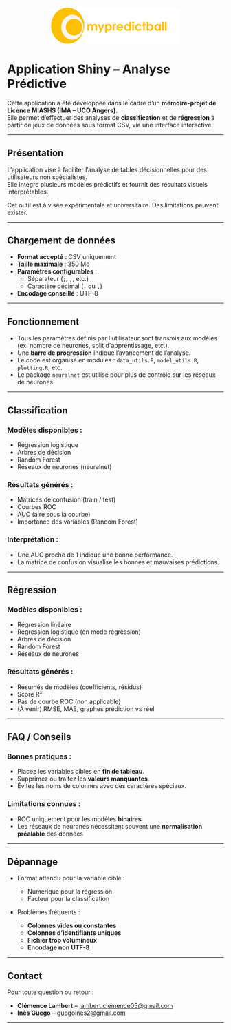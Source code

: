 <p align="center">
  <img src="logo.png" alt="Logo" width="300"/>
</p>

# Application Shiny – Analyse Prédictive

Cette application a été développée dans le cadre d’un **mémoire-projet de Licence MIASHS (IMA – UCO Angers)**.  
Elle permet d’effectuer des analyses de **classification** et de **régression** à partir de jeux de données sous format CSV, via une interface interactive.

---

##  Présentation

L’application vise à faciliter l’analyse de tables décisionnelles pour des utilisateurs non spécialistes.  
Elle intègre plusieurs modèles prédictifs et fournit des résultats visuels interprétables.

Cet outil est à visée expérimentale et universitaire. Des limitations peuvent exister.

---

## Chargement de données

- **Format accepté** : CSV uniquement
- **Taille maximale** : 350 Mo
- **Paramètres configurables** :
  - Séparateur (`;`, `,`, etc.)
  - Caractère décimal (`.` ou `,`)
- **Encodage conseillé** : UTF-8

---

## Fonctionnement

- Tous les paramètres définis par l'utilisateur sont transmis aux modèles (ex. nombre de neurones, split d'apprentissage, etc.).
- Une **barre de progression** indique l’avancement de l’analyse.
- Le code est organisé en modules : `data_utils.R`, `model_utils.R`, `plotting.R`, etc.
- Le package `neuralnet` est utilisé pour plus de contrôle sur les réseaux de neurones.

---

## Classification

### Modèles disponibles :
- Régression logistique
- Arbres de décision
- Random Forest
- Réseaux de neurones (neuralnet)

### Résultats générés :
- Matrices de confusion (train / test)
- Courbes ROC
- AUC (aire sous la courbe)
- Importance des variables (Random Forest)

### Interprétation :
- Une AUC proche de 1 indique une bonne performance.
- La matrice de confusion visualise les bonnes et mauvaises prédictions.

---

## Régression

### Modèles disponibles :
- Régression linéaire
- Régression logistique (en mode régression)
- Arbres de décision
- Random Forest
- Réseaux de neurones

### Résultats générés :
- Résumés de modèles (coefficients, résidus)
- Score R²
- Pas de courbe ROC (non applicable)
- (À venir) RMSE, MAE, graphes prédiction vs réel

---

##  FAQ / Conseils

### Bonnes pratiques :
- Placez les variables cibles en **fin de tableau**.
- Supprimez ou traitez les **valeurs manquantes**.
- Évitez les noms de colonnes avec des caractères spéciaux.

### Limitations connues :
- ROC uniquement pour les modèles **binaires**
- Les réseaux de neurones nécessitent souvent une **normalisation préalable** des données

---

##  Dépannage

- Format attendu pour la variable cible :
  - Numérique pour la régression
  - Facteur pour la classification

- Problèmes fréquents :
  - **Colonnes vides ou constantes**
  - **Colonnes d’identifiants uniques**
  - **Fichier trop volumineux**
  - **Encodage non UTF-8**

---

## Contact

Pour toute question ou retour :

- **Clémence Lambert** – [lambert.clemence05@gmail.com](mailto:lambert.clemence05@gmail.com)  
- **Inès Guego** – [guegoines2@gmail.com](mailto:guegoines2@gmail.com)

---

